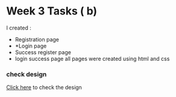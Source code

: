 # Week 3 Tasks ( b) 

I created :
* Registration page
* *Login page
* Success register page
* login success page
all pages were created using html and css

### check design
[Click here](https://zuri-week-3.bavolee.repl.co) to check the design
